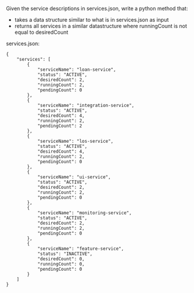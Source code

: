 Given the service descriptions in services.json, write a python method that:
- takes a data structure similar to what is in services.json as input
- returns all services in a similar datastructure where runningCount is not equal to desiredCount

services.json:
```
{
    "services": [
        {
            "serviceName": "loan-service",
            "status": "ACTIVE",
            "desiredCount": 2,
            "runningCount": 2,
            "pendingCount": 0
        },
        {
            "serviceName": "integration-service",
            "status": "ACTIVE",
            "desiredCount": 4,
            "runningCount": 2,
            "pendingCount": 2
        },
        {
            "serviceName": "los-service",
            "status": "ACTIVE",
            "desiredCount": 4,
            "runningCount": 2,
            "pendingCount": 0
        },
        {
            "serviceName": "ui-service",
            "status": "ACTIVE",
            "desiredCount": 2,
            "runningCount": 2,
            "pendingCount": 0
        },
        {
            "serviceName": "monitoring-service",
            "status": "ACTIVE",
            "desiredCount": 2,
            "runningCount": 2,
            "pendingCount": 0
        },
        {
            "serviceName": "feature-service",
            "status": "INACTIVE",
            "desiredCount": 0,
            "runningCount": 0,
            "pendingCount": 0
        }
    ]
}
```
